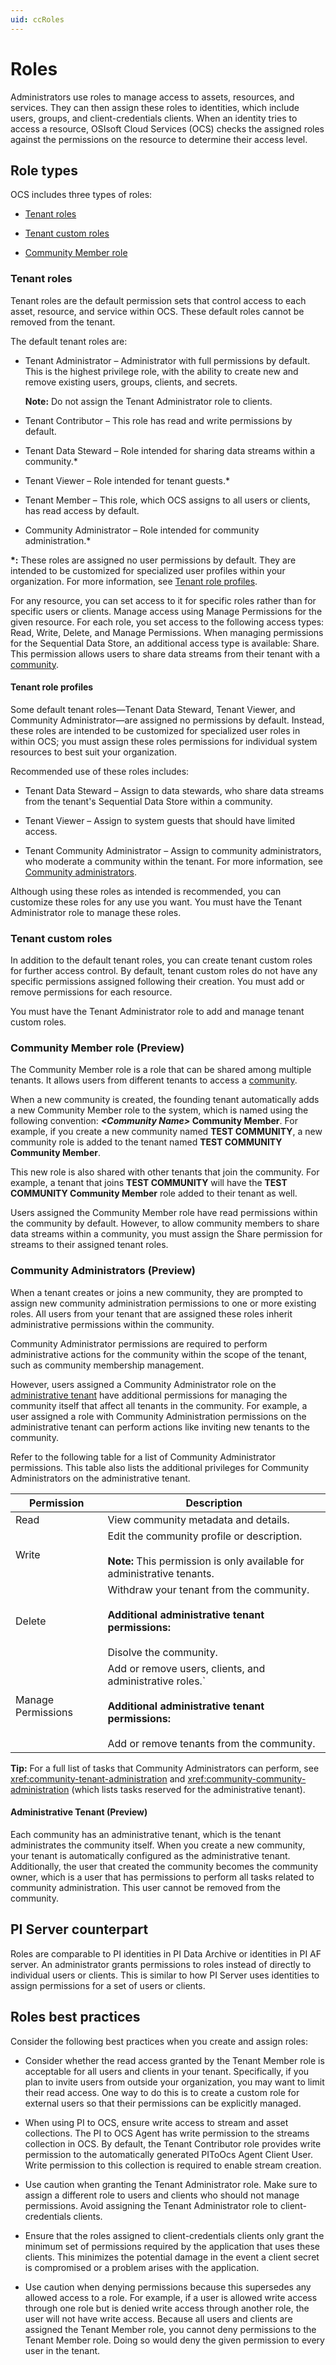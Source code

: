 ```yaml
---
uid: ccRoles
---
```


# Roles

Administrators use roles to manage access to assets, resources, and services. They can then assign these roles to identities, which include users, groups, and client-credentials clients. When an identity tries to access a resource, OSIsoft Cloud Services (OCS) checks the assigned roles against the permissions on the resource to determine their access level.

## Role types

OCS includes three types of roles:

- [Tenant roles](#tenant-roles)

- [Tenant custom roles](#tenant-custom-roles)

- [Community Member role](#community-member-role-preview)

### Tenant roles

Tenant roles are the default permission sets that control access to each asset, resource, and service within OCS. These default roles cannot be removed from the tenant. 

The default tenant roles are:

- Tenant Administrator – Administrator with full permissions by default. This is the highest privilege role, with the ability to create new and remove existing users, groups, clients, and secrets.

  **Note:** Do not assign the Tenant Administrator role to clients.

- Tenant Contributor – This role has read and write permissions by default.

- Tenant Data Steward – Role intended for sharing data streams within a community.*

- Tenant Viewer – Role intended for tenant guests.*

- Tenant Member – This role, which OCS assigns to all users or clients, has read access by default.

- Community Administrator – Role intended for community administration.*

__*:__ These roles are assigned no user permissions by default. They are intended to be customized for specialized user profiles within your organization. For more information, see [Tenant role profiles](#tenant-role-profiles).

For any resource, you can set access to it for specific roles rather than for specific users or clients. Manage access using Manage Permissions for the given resource. For each role, you set access to the following access types: Read, Write, Delete, and Manage Permissions. When managing permissions for the Sequential Data Store, an additional access type is available: Share. This permission allows users to share data streams from their tenant with a [community](xref:communities).

#### Tenant role profiles

Some default tenant roles—Tenant Data Steward, Tenant Viewer, and Community Administrator—are assigned no permissions by default. Instead, these roles are intended to be customized for specialized user roles in within OCS; you must assign these roles permissions for individual system resources to best suit your organization. 

Recommended use of these roles includes:

- Tenant Data Steward – Assign to data stewards, who share data streams from the tenant's Sequential Data Store within a community.

- Tenant Viewer – Assign to system guests that should have limited access.

- Tenant Community Administrator – Assign to community administrators, who moderate a community within the tenant. For more information, see [Community administrators](#community-administrators-preview).

Although using these roles as intended is recommended, you can customize these roles for any use you want. You must have the Tenant Administrator role to manage these roles.

### Tenant custom roles 

In addition to the default tenant roles, you can create tenant custom roles for further access control. By default, tenant custom roles do not have any specific permissions assigned following their creation. You must add or remove permissions for each resource.

You must have the Tenant Administrator role to add and manage tenant custom roles.

### Community Member role (Preview)

The Community Member role is a role that can be shared among multiple tenants. It allows users from different tenants to access a [community](xref:communities).

When a new community is created, the founding tenant automatically adds a new Community Member role to the system, which is named using the following convention: **_\<Community Name\>_ Community Member**. For example, if you create a new community named **TEST COMMUNITY**, a new community role is added to the tenant named **TEST COMMUNITY Community Member**.

This new role is also shared with other tenants that join the community. For example, a tenant that joins **TEST COMMUNITY** will have the **TEST COMMUNITY Community Member** role added to their tenant as well. 

Users assigned the Community Member role have read permissions within the community by default. However, to allow community members to share data streams within a community, you must assign the Share permission for streams to their assigned tenant roles.

### Community Administrators (Preview)

When a tenant creates or joins a new community, they are prompted to assign new community administration permissions to one or more existing roles. All users from your tenant that are assigned these roles inherit administrative permissions within the community.

Community Administrator permissions are required to perform administrative actions for the community within the scope of the tenant, such as community membership management.

However, users assigned a Community Administrator role on the [administrative tenant](#administrative-tenant-preview) have additional permissions for managing the community itself that affect all tenants in the community. For example, a user assigned a role with Community Administration permissions on the administrative tenant can perform actions like inviting new tenants to the community.

Refer to the following table for a list of Community Administrator permissions. This table also lists the additional privileges for Community Administrators on the administrative tenant.

Permission | Description
--|--
Read | View community metadata and details.
Write | Edit the community profile or description.<br/><br/>**Note:** This permission is only available for administrative tenants.
Delete | Withdraw your tenant from the community.<br/><br/>**Additional administrative tenant permissions:**<br/><br/>Disolve the community. 
Manage Permissions | Add or remove users, clients, and administrative roles.`<br/><br/>**Additional administrative tenant permissions:**<br/><br/>Add or remove tenants from the community.

**Tip:** For a full list of tasks that Community Administrators can perform, see <xref:community-tenant-administration> and <xref:community-community-administration> (which lists tasks reserved for the administrative tenant).

#### Administrative Tenant (Preview)

Each community has an administrative tenant, which is the tenant administrates the community itself. When you create a new community, your tenant is automatically configured as the administrative tenant. Additionally, the user that created the community becomes the community owner, which is a user that has permissions to perform all tasks related to community administration. This user cannot be removed from the community.

## <a name="roles-pi-server"></a>PI Server counterpart

Roles are comparable to PI identities in PI Data Archive or identities in PI AF server. An administrator grants permissions to roles instead of directly to individual users or clients. This is similar to how PI Server uses identities to assign permissions for a set of users or clients.

## <a name="roles-bp"></a>Roles best practices

Consider the following best practices when you create and assign roles:

- Consider whether the read access granted by the Tenant Member role is acceptable for all users and clients in your tenant. Specifically, if you plan to invite users from outside your organization, you may want to limit their read access. One way to do this is to create a custom role for external users so that their permissions can be explicitly managed.
 
- When using PI to OCS, ensure write access to stream and asset collections. The PI to OCS Agent has write permission to the streams collection in OCS. By default, the Tenant Contributor role provides write permission to the automatically generated PIToOcs Agent Client User. Write permission to this collection is required to enable stream creation.

- Use caution when granting the Tenant Administrator role. Make sure to assign a different role to users and clients who should not manage permissions. Avoid assigning the Tenant Administrator role to client-credentials clients.

- Ensure that the roles assigned to client-credentials clients only grant the minimum set of permissions required by the application that uses these clients. This minimizes the potential damage in the event a client secret is compromised or a problem arises with the application.

- Use caution when denying permissions because this supersedes any allowed access to a role. For example, if a user is allowed write access through one role but is denied write access through another role, the user will not have write access. Because all users and clients are assigned the Tenant Member role, you cannot deny permissions to the Tenant Member role. Doing so would deny the given permission to every user in the tenant.
